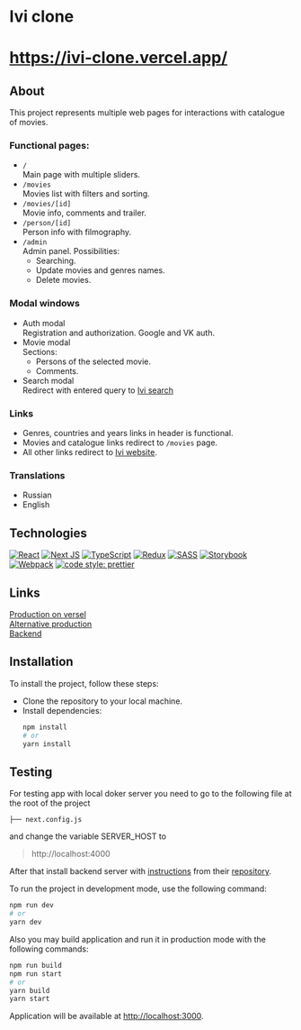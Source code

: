 # Ivi clone
# https://ivi-clone.vercel.app/
## About
This project represents multiple web pages for interactions with catalogue of movies.  
### Functional pages:
+ `/`  
Main page with multiple sliders.  
+ `/movies`  
Movies list with filters and sorting.  
+ `/movies/[id]`  
Movie info, comments and trailer. 
+ `/person/[id]`  
Person info with filmography.  
+ `/admin`  
Admin panel. Possibilities:  
  - Searching.  
  - Update movies and genres names.  
  - Delete movies.
### Modal windows
+ Auth modal  
Registration and authorization. Google and VK auth.
+ Movie modal  
Sections:
  - Persons of the selected movie.
  - Comments.
+ Search modal   
Redirect with entered query to [Ivi search](https://www.ivi.ru/search/?ivi_search)
### Links
+ Genres, countries and years links in header is functional.
+ Movies and catalogue links redirect to `/movies` page.
+ All other links redirect to [Ivi website](https://www.ivi.ru/movies/all).
### Translations
+ Russian
+ English

## Technologies
[![React](https://img.shields.io/badge/react-%2320232a.svg?style=for-the-badge&logo=react&logoColor=%2361DAFB&style=plastic)](https://react.dev/)
[![Next JS](https://img.shields.io/badge/Next-black?style=for-the-badge&logo=next.js&logoColor=white&style=plastic)](https://nextjs.org/)
[![TypeScript](https://img.shields.io/badge/typescript-%23007ACC.svg?style=for-the-badge&logo=typescript&logoColor=white&style=plastic)](https://www.typescriptlang.org/)
[![Redux](https://img.shields.io/badge/redux-%23593d88.svg?style=for-the-badge&logo=redux&logoColor=white&style=plastic)](https://redux.js.org/)
[![SASS](https://img.shields.io/badge/SASS-hotpink.svg?style=for-the-badge&logo=SASS&logoColor=white&style=plastic)](https://sass-lang.com/)
[![Storybook](https://img.shields.io/badge/-Storybook-FF4785?style=for-the-badge&logo=storybook&logoColor=white&style=plastic)](https://storybook.js.org/)
[![Webpack](https://img.shields.io/badge/webpack-%238DD6F9.svg?style=for-the-badge&logo=webpack&logoColor=black&style=plastic)](https://webpack.js.org/)
[![code style: prettier](https://img.shields.io/badge/code_style-prettier-ff69b4.svg?style=flat-square)](https://github.com/prettier/prettier)

## Links
[Production on versel](https://ivi-clone.vercel.app/)   
[Alternative production](https://gachibass.online)   
[Backend](https://github.com/GoldenManBel/API_BackEnd)

## Installation
To install the project, follow these steps:
- Clone the repository to your local machine.
- Install dependencies:
  ```bash
  npm install
  # or
  yarn install
  ```

## Testing
For testing app with local doker server you need to go to the following file at the root of the project
```
├── next.config.js
```
and change the variable SERVER_HOST to

  > http://localhost:4000  

After that install backend server with [instructions](https://github.com/GoldenManBel/API_BackEnd#running-application-in-docker) from their [repository](https://github.com/GoldenManBel/API_BackEnd).

To run the project in development mode, use the following command:
```bash
npm run dev
# or
yarn dev
```

Also you may build application and run it in production mode with the following commands:
```bash
npm run build
npm run start
# or
yarn build
yarn start
```

Application will be available at [http://localhost:3000](http://localhost:3000).
